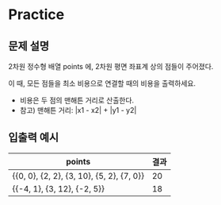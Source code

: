 Practice
===

문제 설명
---

2차원 정수형 배열 points 에, 2차원 평면 좌표계 상의 점들이 주어졌다.  

이 때, 모든 점들을 최소 비용으로 연결할 때의 비용을 출력하세요.
- 비용은 두 점의 맨해튼 거리로 산출한다.
- 참고) 맨해튼 거리: |x1 - x2| + |y1 - y2|


입출력 예시
---
| points                                    | 결과  |
|-------------------------------------------|-----|
| {{0, 0}, {2, 2}, {3, 10}, {5, 2}, {7, 0}} | 20  |
| {{-4, 1}, {3, 12}, {-2, 5}}               | 18  |
